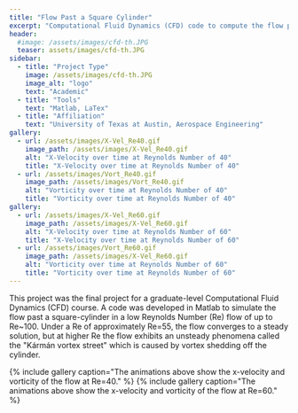 ```yaml
---
title: "Flow Past a Square Cylinder"
excerpt: "Computational Fluid Dynamics (CFD) code to compute the flow past a square cylinder at low Reynolds Numbers using a Incompressible 2D Navier-Stokes solver"
header:
  #image: /assets/images/cfd-th.JPG
  teaser: assets/images/cfd-th.JPG
sidebar:
  - title: "Project Type"
    image: /assets/images/cfd-th.JPG
    image_alt: "logo"
    text: "Academic"
  - title: "Tools"
    text: "Matlab, LaTex"
  - title: "Affiliation"
    text: "University of Texas at Austin, Aerospace Engineering"
gallery:
  - url: /assets/images/X-Vel_Re40.gif
    image_path: /assets/images/X-Vel_Re40.gif
    alt: "X-Velocity over time at Reynolds Number of 40"
    title: "X-Velocity over time at Reynolds Number of 40"
  - url: /assets/images/Vort_Re40.gif
    image_path: /assets/images/Vort_Re40.gif
    alt: "Vorticity over time at Reynolds Number of 40"
    title: "Vorticity over time at Reynolds Number of 40"
gallery:  
  - url: /assets/images/X-Vel_Re60.gif
    image_path: /assets/images/X-Vel_Re60.gif
    alt: "X-Velocity over time at Reynolds Number of 60"
    title: "X-Velocity over time at Reynolds Number of 60"
  - url: /assets/images/Vort_Re60.gif
    image_path: /assets/images/X-Vel_Re60.gif
    alt: "Vorticity over time at Reynolds Number of 60"
    title: "Vorticity over time at Reynolds Number of 60"
---
```


This project was the final project for a graduate-level Computational Fluid Dynamics (CFD) course. A code was developed in Matlab to simulate the flow past a square-cylinder in a low Reynolds Number (Re) flow of up to Re~100. Under a Re of approximately Re=55, the flow converges to a steady solution, but at higher Re the flow exhibits an unsteady phenomena called the "Kármán vortex street" which is caused by vortex shedding off the cylinder.

{% include gallery caption="The animations above show the x-velocity and vorticity of the flow at Re=40." %}
{% include gallery caption="The animations above show the x-velocity and vorticity of the flow at Re=60." %}
